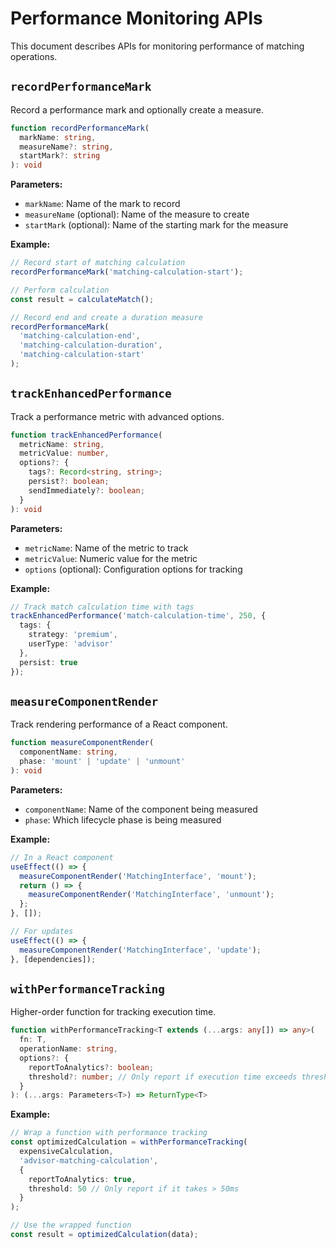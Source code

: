 
# Performance Monitoring APIs

This document describes APIs for monitoring performance of matching operations.

## `recordPerformanceMark`

Record a performance mark and optionally create a measure.

```typescript
function recordPerformanceMark(
  markName: string,
  measureName?: string,
  startMark?: string
): void
```

**Parameters:**
- `markName`: Name of the mark to record
- `measureName` (optional): Name of the measure to create
- `startMark` (optional): Name of the starting mark for the measure

**Example:**
```typescript
// Record start of matching calculation
recordPerformanceMark('matching-calculation-start');

// Perform calculation
const result = calculateMatch();

// Record end and create a duration measure
recordPerformanceMark(
  'matching-calculation-end', 
  'matching-calculation-duration', 
  'matching-calculation-start'
);
```

## `trackEnhancedPerformance`

Track a performance metric with advanced options.

```typescript
function trackEnhancedPerformance(
  metricName: string,
  metricValue: number,
  options?: {
    tags?: Record<string, string>;
    persist?: boolean;
    sendImmediately?: boolean;
  }
): void
```

**Parameters:**
- `metricName`: Name of the metric to track
- `metricValue`: Numeric value for the metric
- `options` (optional): Configuration options for tracking

**Example:**
```typescript
// Track match calculation time with tags
trackEnhancedPerformance('match-calculation-time', 250, {
  tags: {
    strategy: 'premium',
    userType: 'advisor'
  },
  persist: true
});
```

## `measureComponentRender`

Track rendering performance of a React component.

```typescript
function measureComponentRender(
  componentName: string, 
  phase: 'mount' | 'update' | 'unmount'
): void
```

**Parameters:**
- `componentName`: Name of the component being measured
- `phase`: Which lifecycle phase is being measured

**Example:**
```typescript
// In a React component
useEffect(() => {
  measureComponentRender('MatchingInterface', 'mount');
  return () => {
    measureComponentRender('MatchingInterface', 'unmount');
  };
}, []);

// For updates
useEffect(() => {
  measureComponentRender('MatchingInterface', 'update');
}, [dependencies]);
```

## `withPerformanceTracking`

Higher-order function for tracking execution time.

```typescript
function withPerformanceTracking<T extends (...args: any[]) => any>(
  fn: T,
  operationName: string,
  options?: {
    reportToAnalytics?: boolean;
    threshold?: number; // Only report if execution time exceeds threshold (ms)
  }
): (...args: Parameters<T>) => ReturnType<T>
```

**Example:**
```typescript
// Wrap a function with performance tracking
const optimizedCalculation = withPerformanceTracking(
  expensiveCalculation,
  'advisor-matching-calculation',
  { 
    reportToAnalytics: true,
    threshold: 50 // Only report if it takes > 50ms
  }
);

// Use the wrapped function
const result = optimizedCalculation(data);
```
